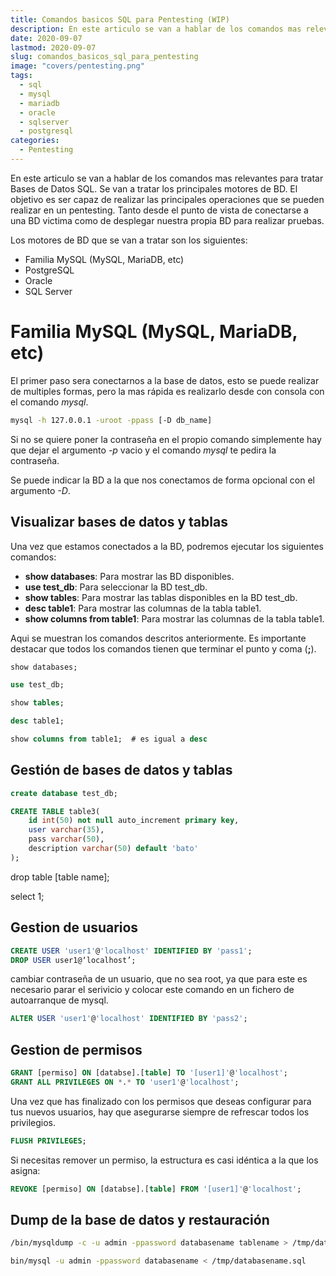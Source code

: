 ```yaml
---
title: Comandos basicos SQL para Pentesting (WIP)
description: En este articulo se van a hablar de los comandos mas relevantes para tratar Bases de Datos SQL. Se van a tratar los principales motores de BD. El objetivo es ser capaz de realizar las principales operaciones que se pueden realizar en un pentesting. Tanto desde el punto de vista de conectarse a una BD victima como de desplegar nuestra propia BD para realizar pruebas.
date: 2020-09-07
lastmod: 2020-09-07
slug: comandos_basicos_sql_para_pentesting
image: "covers/pentesting.png"
tags:
  - sql
  - mysql
  - mariadb
  - oracle
  - sqlserver
  - postgresql
categories:
  - Pentesting
---
```



En este articulo se van a hablar de los comandos mas relevantes para tratar Bases de Datos SQL. Se van a tratar los principales motores de BD. El objetivo es ser capaz de realizar las principales operaciones que se pueden realizar en un pentesting. Tanto desde el punto de vista de conectarse a una BD victima como de desplegar nuestra propia BD para realizar pruebas.

Los motores de BD que se van a tratar son los siguientes:

- Familia MySQL (MySQL, MariaDB, etc)
- PostgreSQL
- Oracle
- SQL Server



# Familia MySQL (MySQL, MariaDB, etc)


El primer paso sera conectarnos a la base de datos, esto se puede realizar de multiples formas, pero la mas rápida es realizarlo desde con consola con el comando _mysql_.


```bash
mysql -h 127.0.0.1 -uroot -ppass [-D db_name]
```

Si no se quiere poner la contraseña en el propio comando simplemente hay que dejar el argumento _-p_ vacio y el comando _mysql_ te pedira la contraseña.

Se puede indicar la BD a la que nos conectamos de forma opcional con el argumento _-D_.





## Visualizar bases de datos y tablas


Una vez que estamos conectados a la BD, podremos ejecutar los siguientes comandos:



- **show databases**: Para mostrar las BD disponibles.
- **use test_db**: Para seleccionar la BD test_db.
- **show tables**: Para mostrar las tablas disponibles en la BD test_db.
- **desc table1**: Para mostrar las columnas de la tabla table1.
- **show columns from table1**: Para mostrar las columnas de la tabla table1.


Aqui se muestran los comandos descritos anteriormente. Es importante destacar que todos los comandos tienen que terminar el punto y coma (**;**).


```sql
show databases;

use test_db;

show tables;

desc table1;

show columns from table1;  # es igual a desc
```



## Gestión de bases de datos y tablas


```sql
create database test_db;
```



```sql
CREATE TABLE table3(
	id int(50) not null auto_increment primary key,
	user varchar(35),
	pass varchar(50),
	description varchar(50) default 'bato'
);
```



drop table [table name];


select 1;







## Gestion de usuarios


```sql
CREATE USER 'user1'@'localhost' IDENTIFIED BY 'pass1';
DROP USER user1@‘localhost’;
```



cambiar contraseña de un usuario, que no sea root, ya que para este es necesario parar el serivicio y colocar este comando en un fichero de autoarranque de mysql.


```sql
ALTER USER 'user1'@'localhost' IDENTIFIED BY 'pass2';
```





## Gestion de permisos


```sql
GRANT [permiso] ON [databse].[table] TO '[user1]'@'localhost';
GRANT ALL PRIVILEGES ON *.* TO 'user1'@'localhost';
```




Una vez que has finalizado con los permisos que deseas configurar para tus nuevos usuarios, hay que asegurarse siempre de refrescar todos los privilegios.


```sql
FLUSH PRIVILEGES;
```





Si necesitas remover un permiso, la estructura es casi idéntica a la que los asigna:

```sql
REVOKE [permiso] ON [databse].[table] FROM '[user1]'@'localhost';
```




















## Dump de la base de datos y restauración 


```bash
/bin/mysqldump -c -u admin -ppassword databasename tablename > /tmp/databasename.tablename.sql

bin/mysql -u admin -ppassword databasename < /tmp/databasename.sql 
```

